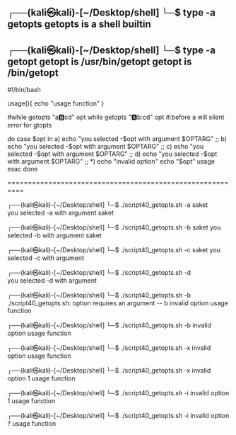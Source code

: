 ┌──(kali㉿kali)-[~/Desktop/shell]
└─$ type -a getopts
getopts is a shell builtin
--------------------------

┌──(kali㉿kali)-[~/Desktop/shell]
└─$ type -a getopt 
getopt is /usr/bin/getopt
getopt is /bin/getopt
-----------------------------


#!/bin/bash

usage(){
echo "usage function"
}

#while getopts "a:b:cd" opt
while getopts ":a:b:cd" opt    #:before a will silent error for gtopts

do
	case $opt in
	a)
		echo "you selected -$opt with argument $OPTARG"
		;;
	b)
		echo "you selected -$opt with argument $OPTARG"
		;;
	c)
		echo "you selected -$opt with argument $OPTARG"
		;;
	d)
		 echo "you selected -$opt with argument $OPTARG"
		;;
	*)
		 echo "invalid option"
		 echo "$opt"
		 usage
	esac
done

==========================================================








┌──(kali㉿kali)-[~/Desktop/shell]
└─$  ./script40_getopts.sh -a saket     
you selected -a with argument saket
                                                                                                      
┌──(kali㉿kali)-[~/Desktop/shell]
└─$  ./script40_getopts.sh -b saket
you selected -b with argument saket
                                                                                                      
┌──(kali㉿kali)-[~/Desktop/shell]
└─$  ./script40_getopts.sh -c saket
you selected -c with argument 
                                                                                                      
┌──(kali㉿kali)-[~/Desktop/shell]
└─$  ./script40_getopts.sh -d      
you selected -d with argument 
                                                                                                      
┌──(kali㉿kali)-[~/Desktop/shell]
└─$  ./script40_getopts.sh -b
./script40_getopts.sh: option requires an argument -- b
invalid option
usage function
                                                                                                      
┌──(kali㉿kali)-[~/Desktop/shell]
└─$  ./script40_getopts.sh -b
invalid option
usage function
                                                                                                      
┌──(kali㉿kali)-[~/Desktop/shell]
└─$  ./script40_getopts.sh -x
invalid option
usage function
                                                                                                      
┌──(kali㉿kali)-[~/Desktop/shell]
└─$  ./script40_getopts.sh -x
invalid option
1
usage function
                                                                                                      
┌──(kali㉿kali)-[~/Desktop/shell]
└─$  ./script40_getopts.sh -i
invalid option
1
usage function
                                                                                                      
┌──(kali㉿kali)-[~/Desktop/shell]
└─$  ./script40_getopts.sh -i
invalid option
?
usage function
